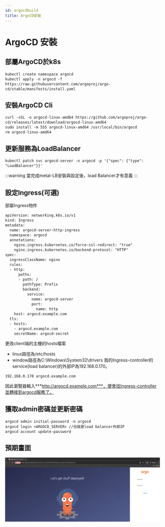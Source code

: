 ```yaml
---
id: argocdbuild
title: ArgoCD安裝
---
```


# ArgoCD 安裝

## 部屬ArgoCD於k8s
```
kubectl create namespace argocd
kubectl apply -n argocd -f https://raw.githubusercontent.com/argoproj/argo-cd/stable/manifests/install.yaml
```
## 安裝ArgoCD Cli
```
curl -sSL -o argocd-linux-amd64 https://github.com/argoproj/argo-cd/releases/latest/download/argocd-linux-amd64
sudo install -m 555 argocd-linux-amd64 /usr/local/bin/argocd
rm argocd-linux-amd64
```
## 更新服務為LoadBalancer
```
kubectl patch svc argocd-server -n argocd -p '{"spec": {"type": "LoadBalancer"}}'
```
:::warning
當完成metal-LB安裝與設定後，load Balancer才有意義
:::

## 設定Ingress(可選)
部屬Ingress物件
```
apiVersion: networking.k8s.io/v1
kind: Ingress
metadata:
  name: argocd-server-http-ingress
  namespace: argocd
  annotations:
    nginx.ingress.kubernetes.io/force-ssl-redirect: "true"
    nginx.ingress.kubernetes.io/backend-protocol: "HTTP"
spec:
  ingressClassName: nginx
  rules:
  - http:
      paths:
      - path: /
        pathType: Prefix
        backend:
          service:
            name: argocd-server
            port:
              name: http
    host: argocd.example.com
  tls:
  - hosts:
    - argocd.example.com
    secretName: argocd-secret
```

更改client端的主機的hosts檔案
- linux路徑為/etc/hosts
- window路徑為C:\Windows\System32\drivers
我的Ingress-controller的service(load balancer)的外部IP為192.168.0.170。
```
192.168.0.170 argocd.example.com
```
因此瀏覽器輸入***http://argocd.example.com***，便會找Ingress-controller並轉接到argocd服務了。

## 獲取admin密碼並更新密碼
```
argocd admin initial-password -n argocd
argocd login <ARGOCD_SERVER> //也就是load balancer外部IP
argocd account update-password
```

## 預期畫面
![ArgoCD](/img/argocdNg.png)